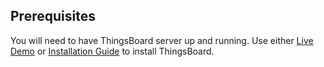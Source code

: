 ## Prerequisites

You will need to have ThingsBoard server up and running. Use either [Live Demo](https://demo.thingsboard.io/signup) or
[Installation Guide](/docs/user-guide/install/installation-options/) to install ThingsBoard.
